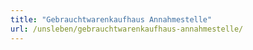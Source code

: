 ```yaml
---
title: "Gebrauchtwarenkaufhaus Annahmestelle"
url: /unsleben/gebrauchtwarenkaufhaus-annahmestelle/
---
```

